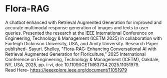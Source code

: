 # Flora-RAG
A chatbot enhanced with Retrieval Augmented Generation for improved and accurate multimodal response generation of images and texts to user queries. 
Presented the research at the IEEE International Conference on Engineering, Technology & Management (ICETM 2025) in collaboration with 
Fairleigh Dickinson University, USA, and Amity University.
Research Paper published-
Sayuri. Shelley, "Flora-RAG: Enhancing Conversational AI with Retrieval Augmented Generation for Floriculture," 2025 
International Conference on Engineering, Technology & Management (ICETM), Oakdale, NY, USA, 2025, pp. i-vi, doi: 
10.1109/ICETM63734.2025.11051979.  
Read Here- 
https://ieeexplore.ieee.org/document/11051979
